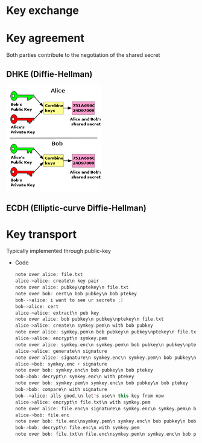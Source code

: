 # Key exchange

# Key agreement

Both parties contribute to the negotiation of the shared secret

## DHKE (Diffie-Hellman)

![Untitled](diag.png)

## ECDH (Elliptic-curve Diffie-Hellman)

# Key transport

Typically implemented through public-key

- Code
    
    ```kotlin
    note over alice: file.txt
    alice->alice: create\n key pair
    note over alice: pubkey\nptekey\n file.txt
    note over bob: cert\n bob pubkey\n bob ptekey
    bob-->alice: i want to see ur secrets ;)
    bob->alice: cert
    alice->alice: extract\n pub key
    note over alice: bob pubkey\n pubkey\nptekey\n file.txt
    alice->alice: create\n symkey.pem\n with bob pubkey
    note over alice: symkey.pem\n bob pubkey\n pubkey\nptekey\n file.txt
    alice->alice: encrypt\n symkey.pem
    note over alice: symkey.enc\n symkey.pem\n bob pubkey\n pubkey\nptekey\n file.txt
    alice->alice: generate\n signature
    note over alice: signature\n symkey.enc\n symkey.pem\n bob pubkey\n pubkey\nptekey\n file.txt
    alice->bob: symkey.enc + signature
    note over bob: symkey.enc\n bob pubkey\n bob ptekey
    bob->bob: decrypt\n symkey.enc\n with ptekey
    note over bob: symkey.pem\n symkey.enc\n bob pubkey\n bob ptekey
    bob->bob: compare\n with signature 
    bob-->alice: alls good,\n let's use\n this key from now 
    alice->alice: encrypt\n file.txt\n with symkey.pem
    note over alice: file.enc\n signature\n symkey.enc\n symkey.pem\n bob pubkey\n pubkey\nptekey\n file.txt
    alice->bob: file.enc
    note over bob: file.enc\nsymkey.pem\n symkey.enc\n bob pubkey\n bob ptekey
    bob->bob: decrypt\n file.enc\n with symkey.pem
    note over bob: file.txt\n file.enc\nsymkey.pem\n symkey.enc\n bob pubkey\n bob ptekey
    ```
